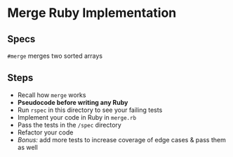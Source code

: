 # Merge Ruby Implementation

## Specs

`#merge` merges two sorted arrays

## Steps

* Recall how `merge` works
* **Pseudocode before writing any Ruby**
* Run `rspec` in this directory to see your failing tests
* Implement your code in Ruby in `merge.rb`
* Pass the tests in the `/spec` directory
* Refactor your code
* *Bonus:* add more tests to increase coverage of edge cases & pass them as well
